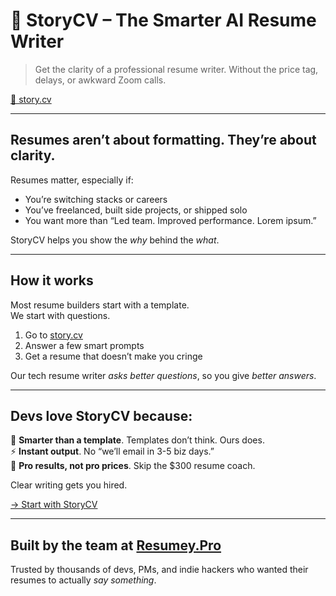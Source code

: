 # 🧠 StoryCV – The Smarter AI Resume Writer
> Get the clarity of a professional resume writer. Without the price tag, delays, or awkward Zoom calls.

[🚀 story.cv](https://story.cv)

---

## Resumes aren’t about formatting. They’re about clarity.

Resumes matter, especially if:

- You’re switching stacks or careers  
- You’ve freelanced, built side projects, or shipped solo  
- You want more than “Led team. Improved performance. Lorem ipsum.”

StoryCV helps you show the *why* behind the *what*.

---

## How it works

Most resume builders start with a template.  
We start with questions.

1. Go to [story.cv](https://story.cv)  
2. Answer a few smart prompts  
3. Get a resume that doesn’t make you cringe

Our tech resume writer *asks better questions*, so you give *better answers*.

---

## Devs love StoryCV because:

🧠 **Smarter than a template**. Templates don’t think. Ours does.  
⚡ **Instant output**. No “we’ll email in 3-5 biz days.”  
💸 **Pro results, not pro prices**. Skip the $300 resume coach.

Clear writing gets you hired.

[→ Start with StoryCV](https://story.cv)

---

## Built by the team at [Resumey.Pro](https://resumey.pro)

Trusted by thousands of devs, PMs, and indie hackers who wanted their resumes to actually *say something*.


